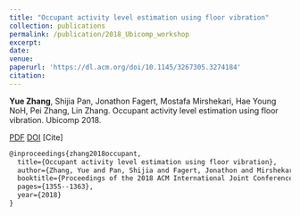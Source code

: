 ```yaml
---
title: "Occupant activity level estimation using floor vibration"
collection: publications
permalink: /publication/2018_Ubicomp_workshop
excerpt: 
date: 
venue: 
paperurl: 'https://dl.acm.org/doi/10.1145/3267305.3274184'
citation: 
---
```

**Yue Zhang**, Shijia Pan, Jonathon Fagert, Mostafa Mirshekari, Hae Young NoH, Pei Zhang, Lin Zhang. Occupant activity level estimation using floor vibration. Ubicomp 2018.

[PDF](http://yzthu.github.io/files/2018_Ubicomp_workshop.pdf) [DOI](diolink)
[Cite]
```markdown
@inproceedings{zhang2018occupant,
  title={Occupant activity level estimation using floor vibration},
  author={Zhang, Yue and Pan, Shijia and Fagert, Jonathon and Mirshekari, Mostafa and Noh, Hae Young and Zhang, Pei and Zhang, Lin},
  booktitle={Proceedings of the 2018 ACM International Joint Conference and 2018 International Symposium on Pervasive and Ubiquitous Computing and Wearable Computers},
  pages={1355--1363},
  year={2018}
}
```
